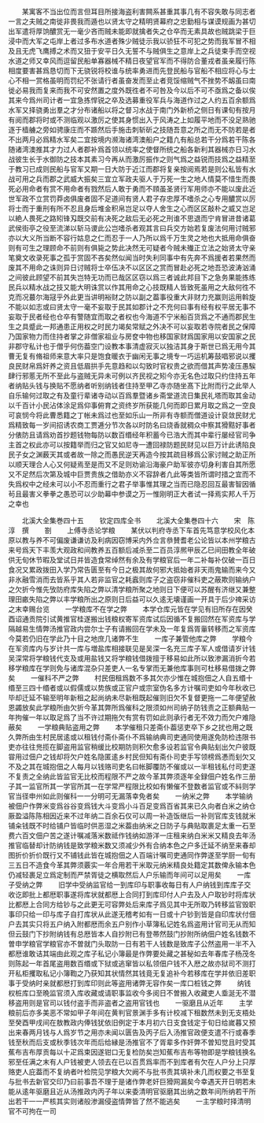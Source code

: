 <!-- { "loadSidebar": true } -->
　　某寓客不当出位而言但耳目所接海盗利害闗系甚重其事几有不容失敢与同志者一言之夫贼之南徙非畏我而遁也以贤太守之精明贤幕府之忠勤相与谋谟规画为甚切出军遣将厚饷醲赏无一毫少吝而贼未能即就擒者失之仓卒而无素具故也贼跳梁于巨浸中而大军之屯岸上者过多布水道者殊少贼徒示我以骄狂不可犯之势而我军冒不相及且无虎飞鹰搏之术而又狃于安平日久无誓不与贼俱生之意岸上之兵徒束手而空视水道之师又幸风而逗留民船单寡器械不精日夜望官军而不得防合董戎者虽亲履行陈相度要害甚爲恳切而下无骁锐将校谁与统率勇进而先登民船与官船不相应将心与士心不相一赏格虽明而罚纪不张请行者虽奋发而至止者竞馁缩贼气不挫势不衂虽曰南徙必易我而复来而我不可安然置之度外既徃者不可咎及今以后不可不亟爲之备以俟其来今爲州司计者一宜急拣悍锐之卒及选募重役军兵与海道作过之人约五百余额爲水军又择骁勇出羣之才分布诸船以将之督习水战于南门外新桥之侧日有课旬有按月有阅而郡将时或不测临观以激厉之使其身惯出入于风涛之上如履平地而不没足熟驰逐于樯艣之旁如骋康庄而不踬然后手施击刺斩斫之技随吾意之所之而无不防若是者不出两月必爲精水军矣二宜按境内濒海诸湾澳船户之籍凢有船总若干分爲若干陈各随诸湾澳推其才力过人者郡补爲首领以统率之使督所统之船各新利其器械亦日习水战彼生长于水御防之技本其素习今再从而激厉振作之则气爲之益锐而技爲之益精至于教习已成则民船与官军又期一日大防于近江而郡将复亲按阅焉若是则公私皆有水战可用之兵而郡之武威大振矣三宜立军政夫驱人于万死一生之地人情莫不惜生而畏死必用命者有赏不用命者有戮然后人敢于勇而不頋虽圣贤行军用师亦不能以废此近世军政不立赏罚莽卤俱废者固不足道间有贤人君子存忠厚不嗜杀之心专用醲赏以厉将士而于重刑有所不忍且身后堆金积帛岂足以夺人舍生之心而区区敲朴之威又岂足以絶人畏死之路矧锋刄既交前有决死之敌后无必死之刑谁不思退而宁肯冒进昔诸葛武侯街亭之役至流涕以斩马谡此公岂嗜杀者观其言曰兵交方始若复废法何用讨贼邪亦以大义所当断不容行姑息之仁而忍于一人乃所以爲千万生灵之地也大抵用命俱奋则有可生之理顾命不前则有俱毙之势此决然无可疑者今贼未殱正立法之始贤太守亲笔奠文收录死事之孤于赏固不吝矣然似闻当时失利同事中有先奔不爲援者若果然而废其不用命之诛则异日讨贼将士卒伍决不以区区之赏而冒赴必死之地吾恐波涛汹涌之间彼此顾望不前其失岂特无功而已哉区区窃以爲三者诚此邦目下之急务果能拣练民兵以精水战之技又能大明诛赏以作其用命之心技既精人皆致死虽用之大敌何徃不克而况蕞尔海冦乎外此更当讲明裕财之防以副之葢事役重大非财力充赢则运用斡旋不能以如志或曰贤太守一毫不妄取于民其如郡计之不充何曰事有经有权平居无事不妄取于民者经也仓卒有警随宜而取之者权也今海道不宁米船百货爲之不通而郡民生生之具蹙此一邦通患正用权之时民力竭矣常赋之外决不可以妄取若寺院者民之保障乃国家物力而住持者掌之非僧家祖业与房奁中物也移国家财爲国家用以安国家之民非郡守私计也于僧乎何伤葢空门设教本事清虚寂灭以独洁其身于斯世已爲无用今其曹无复有脩祖师来意大率只是饱食暖衣于幽闲无事之境专一巧运机筹鼓唱邪说以攫良民财帛爲奸养之资且低眉拱手先意趋和以勾致时官权贵之欲而借其声势凌压愚騃肆行邪慝无所不至此与盗贼无异未可例以齐民视之矧今亦无名色过取只约住持五年者纳贴头钱与换贴不愿纳者听别纳钱者住持至甲乙寺亦随坐髙下比附而行之此举人自乐输何过取之有及童行辈诸寺动以百爲羣暨诸乡斋堂道流日集民礼塔而取其金动以千百计小民沾体涂足爲仰事俯育之资终岁所获能几何而即日累月取之爲之一空良可哀悯今将此曹悉籍之丁帐未爲过也至如乐山一所非有寺额而僧道设计裒敛民财尤爲精致每一岁间招诱农商工贾逓分节次各以时防名曰烧香就稠众中察其猾黠好事者分俵防且请爲劝首抄题钱物每防以数百缗经年积蓄今已浩大而其中辈行屡经官司争主首之权此亦可以按籍举而归之官又如尼寺一遭回禄防题民财见以巨万计此诱陷良民子女之渊薮天其或者故一除之而愚民逆天再造今按其疏目移爲公家讨贼之助正所以顺天理合人心又何疑焉至是而又不足则劝谕沿海豪户助军彼亦切身利害自其所愿又不足然后次第及城中巨贾贵族之借助亦义不容辞者凢此等类皆所谓时措之宜而不失爲权中之经未可以小不忍而重行之君子举事惟其理之当而已隐忍回互最害智因循茍且最害义拳拳之愚恐可以少助幕中参谟之万一惟刚明正大者试一择焉实邦人千万之幸也















　　北溪大全集巻四十五
　　钦定四库全书
　　北溪大全集巻四十六
　　宋　陈淳　撰
　　劄
　　上傅寺丞论学粮
　　某伏以判府寺丞下车首先笃意学校风化本原以教与养不可偏废谦谦访及利病因窃博采内外佥言叅賛耆老公论皆以本州学粮古来号爲天下丰羡大观政和间教养五百额后减杀至二百员淳熈甲辰乙巳间田教全年破供无旬休节暇及堂试日并皆造食常绰然有余及有学粮官后一年二补每补仅破一百日食况又累政拨田入学乃常告匮至有今日之极其故何邪大抵始者非天雨鬼输而来今又非氷融雪消而去皆系乎其人若非监官之耗蠧则库子之盗窃非催科吏之蔽欺则输纳户之欠折今惟先攷防府库失陷之弊以清学粮所聚之地则日下便可以苏醒有济继又兼整理田畞失陷之弊以丰学粮所出之原则日后益可以久逺无壊谨画一开具于后少禆采访之末幸赐台览
　　一学粮库不在学之弊
　　本学仓库元皆在学见有旧所存在因癸酉诏通贡院引试黄推官桂遂搬出钱粮权寄军资库试后因循不复搬回然在军资库与学隔越易生情弊汤推官政内尝尔士子有请搬回在学未及一年复爲胥軰转移而之军资库今莫若仍旧在学此乃十目之地庶几诸弊不生
　　一库子兼管他库之弊
　　学粮今在军资库内与岁计共一库与増盐库相接联见是吴深一名充三库子军人或借请岁计钱吴深常将学粮钱代支及或用盐钱又将学粮钱借拨擅于移易如此所以致渗漏消折今若移学粮库在学则免与诸库混杂只差吏人一名专掌而无兼他库事则可杜移易借拨之弊矣
　　一催科不严之弊
　　村民佃租爲数不多其欠亦少惟在城抱佃之人自五缗十缗至三四十缗者或以假儒或以势族或正官户或宗室伪名多方计嘱司吏如今年秋收已毕却迁延不输至明年新租之起尚纳未尽新租既起催则旧欠不复督更拖一二年便望赦恩蠲放矣此学粮所由欠折今革其弊所爲催科之限须如州司纳子防钱责之正额典贴一年拘催一年以取足爲了当不许过期拖欠有赏有罚如此则承行者无不效力而欠户难隐蔽矣
　　一学粮典贴盗用之弊
　　本学催租只差斋仆葢惩吏卒下乡之扰也用之既久弊所由生村民居逺或以租钱付斋仆斋仆不爲输纳典司吏通同使用遂免防检违限书吏亦往往兠揽在脚盗用监官稍缓比校期防则积欠愈多设若监官令典贴刬出欠户彼既甞用过佃户之钱却将欠户姓名隐匿逺乡村民但知有斋仆司吏手写领榜爲慿而刬欠又不及之其在城抱佃之人每月以钱赂司吏名曰帐脚覆防不催或以一半租钱私付司吏遂不复责之全纳此皆监官无比校而程限不严之故今革其弊须逐年全録佃户姓名作三册子其一监官所其一学官所其一在学常严程限比校如有懒催不登数者监官或不紏则学官当径申州如此则催科一一分明可无漏落幸免者矣
　　一纳米之弊
　　本学输纳被佃户作弊米变爲谷谷变爲钱大斗变爲小斗百足变爲百省其来已久向者白米之纳仓厫盈溢陈陈相因近来不过年纳二百余石仅可以周一补造饭继后一补则官库支钱就米铺籴钱既不时给铺户皆临时供恶湿之米葢由纳米之日防子与典贴取裹足太重一石至费六百文佃户苦之遂计嘱减落米数祗作钱纳如游洋一庄租来纳白米米又精良去年汤推官临替却计防纳钱是致学粮米数又须减少外有合纳本色之户多迁延不纳至来春却图折价折价既行又不铺钱此皆在城抱佃之人百端计嘱司吏通同作弊遂至学厨一旬有三五日不造食今革其弊须覈实一年合用若干米取元纳米精良处籍定其数俾永输本色仍减轻裹足立爲定制而严禁胥徒之横取然后人户乐输而年间可以足用矣
　　一库子受纳之弊
　　旧学中受纳监官给一到库印与职事收每日有人户纳钱到库库子交收讫即批上都厯职事遂将库状就都厯上合同打到库印付人户去及人户取钞时将库状比都厯上合同方给钞与之此更无可容弊处后来库子爲见其中无所取乃转移监官毁职事印只给一印与库子自打库状从此遂无稽考如有一日或十户钞到皆是自印库状付佃户去其实只将五户纳入附都厯而余五户别作小草簿私记姓名爲盗用计官司无从而知但云鼓门下抄附纳钱有总厯皆本人自抄附已有登帯然鼓门抄附所纳佃户姓名钱数不曽申学粮官学粮官亦不曽就门头取防一日有若干人钱数是致库子公然盗用一半不入都厯谁敢诘其端由此观之库子私记小簿最是作弊要处藏之甚秘如去年春库子杨茂冬则陈起一年首尾盗用数百缗或下狱或逃窜皆以私领佃户钱不入厯之故亦狱司不测打开私柜攫取私记小簿鞫之乃获知其状情然其钱竟无复追补今若移库在学并依旧差职事于受纳时亲就都厯打到库印则此等盗用诸弊无容作矣一库口桩钱之弊
　　纳钱权桩库口至晩监官须入库收藏或请职事监收今多阅日不曽搬入收藏吏人埀涎无不潜移盗用则是官司以钱付盗手而非盗者之盗用官钱也
　　一驱磨且从近年
　　主学粮前后亦多美恶不常如甲子年间在黄判官景渊手多有计校减下租数然未到无支梧处至癸酉甲戌间在敖教政内俸钱犹依旧例定于本月初六日支食钱定于旬日给嵗暮又预出来春两月钱与人爲岁节之用亦未闻以匮告及丙子后入汤推官政便支遣不行或春季钱至秋而后支或秋季钱次年而后给縁是汤推官不了胥辈多作奸弊不曽知觉且时受其蕉布吉布厚贡每以十疋爲束因遂钳口无复检防矣岂知蕉布吉布等物即是学粮钱换名邪至任满之末有人户钱被吏人领去在已以百贯爲率而不到库者有欠在人户分上只厚赂吏人庇葢而不复纳者叶检院见学粮大欠阙不与批书责其填补未几而权要之书至复与批书去新官交印乃曰前事吾不理于是诸作弊老奸巨猾网漏矣今幸遇天开日明若未能从逺年驱磨且近从汤推政内丙子年以来委清明官驱磨其出纳之数年间所纳若干所出若干一一严核其实则诸般渗漏侵盗情弊皆了然不能逃矣
　　一主学粮时择清明官不可拘在一司
